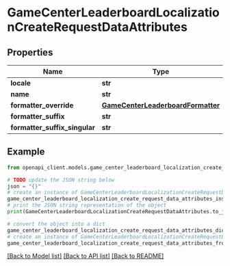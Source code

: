 # GameCenterLeaderboardLocalizationCreateRequestDataAttributes


## Properties

Name | Type | Description | Notes
------------ | ------------- | ------------- | -------------
**locale** | **str** |  | 
**name** | **str** |  | 
**formatter_override** | [**GameCenterLeaderboardFormatter**](GameCenterLeaderboardFormatter.md) |  | [optional] 
**formatter_suffix** | **str** |  | [optional] 
**formatter_suffix_singular** | **str** |  | [optional] 

## Example

```python
from openapi_client.models.game_center_leaderboard_localization_create_request_data_attributes import GameCenterLeaderboardLocalizationCreateRequestDataAttributes

# TODO update the JSON string below
json = "{}"
# create an instance of GameCenterLeaderboardLocalizationCreateRequestDataAttributes from a JSON string
game_center_leaderboard_localization_create_request_data_attributes_instance = GameCenterLeaderboardLocalizationCreateRequestDataAttributes.from_json(json)
# print the JSON string representation of the object
print(GameCenterLeaderboardLocalizationCreateRequestDataAttributes.to_json())

# convert the object into a dict
game_center_leaderboard_localization_create_request_data_attributes_dict = game_center_leaderboard_localization_create_request_data_attributes_instance.to_dict()
# create an instance of GameCenterLeaderboardLocalizationCreateRequestDataAttributes from a dict
game_center_leaderboard_localization_create_request_data_attributes_from_dict = GameCenterLeaderboardLocalizationCreateRequestDataAttributes.from_dict(game_center_leaderboard_localization_create_request_data_attributes_dict)
```
[[Back to Model list]](../README.md#documentation-for-models) [[Back to API list]](../README.md#documentation-for-api-endpoints) [[Back to README]](../README.md)


